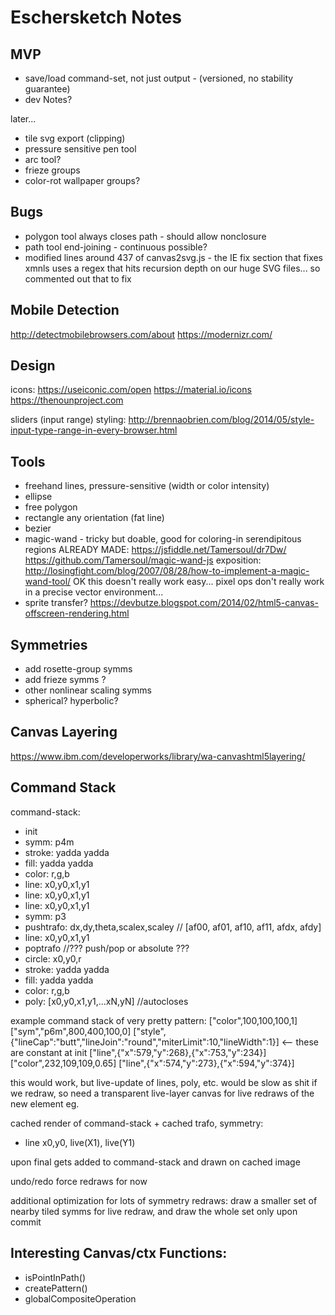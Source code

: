 # Eschersketch Notes

## MVP
- save/load command-set, not just output - (versioned, no stability guarantee)
- dev Notes?

later...
- tile svg export (clipping)
- pressure sensitive pen tool
- arc tool?
- frieze groups
- color-rot wallpaper groups?

## Bugs
- polygon tool always closes path - should allow nonclosure
- path tool end-joining - continuous possible?
- modified lines around 437 of canvas2svg.js - the IE fix section that fixes
  xmnls uses a regex that hits recursion depth on our huge SVG files...
  so commented out that to fix

## Mobile Detection
http://detectmobilebrowsers.com/about
https://modernizr.com/

## Design

icons:
    https://useiconic.com/open
    https://material.io/icons
    https://thenounproject.com

sliders (input range) styling:
    http://brennaobrien.com/blog/2014/05/style-input-type-range-in-every-browser.html

## Tools
- freehand lines, pressure-sensitive (width or color intensity)
- ellipse
- free polygon
- rectangle any orientation (fat line)
- bezier
- magic-wand - tricky but doable, good for coloring-in serendipitous regions
  ALREADY MADE:
  https://jsfiddle.net/Tamersoul/dr7Dw/
  https://github.com/Tamersoul/magic-wand-js
  exposition:
  http://losingfight.com/blog/2007/08/28/how-to-implement-a-magic-wand-tool/
  OK this doesn't really work easy... pixel ops don't really work in a precise
  vector environment...
- sprite transfer?
  https://devbutze.blogspot.com/2014/02/html5-canvas-offscreen-rendering.html

## Symmetries
- add rosette-group symms
- add frieze symms ?
- other nonlinear scaling symms
- spherical? hyperbolic?

## Canvas Layering

https://www.ibm.com/developerworks/library/wa-canvashtml5layering/

## Command Stack

command-stack:
 - init
 - symm: p4m
 - stroke: yadda yadda
 - fill: yadda yadda
 - color: r,g,b
 - line: x0,y0,x1,y1
 - line: x0,y0,x1,y1
 - line: x0,y0,x1,y1
 - symm: p3
 - pushtrafo: dx,dy,theta,scalex,scaley // [af00, af01, af10, af11, afdx, afdy]
 - line: x0,y0,x1,y1
 - poptrafo //??? push/pop or absolute ???
 - circle: x0,y0,r
 - stroke: yadda yadda
 - fill: yadda yadda
 - color: r,g,b
 - poly: [x0,y0,x1,y1,...xN,yN] //autocloses

example command stack of very pretty pattern:
["color",100,100,100,1]
["sym","p6m",800,400,100,0]
["style",{"lineCap":"butt","lineJoin":"round","miterLimit":10,"lineWidth":1}]
<-- these are constant at init
["line",{"x":579,"y":268},{"x":753,"y":234}]
["color",232,109,109,0.65]
["line",{"x":574,"y":273},{"x":594,"y":374}]


this would work, but live-update of lines, poly, etc. would be slow as shit if we redraw,
so need a transparent live-layer canvas for live redraws of the new element eg.

cached render of command-stack + cached trafo, symmetry:
 - line x0,y0, live(X1), live(Y1)

upon final gets added to command-stack and drawn on cached image

undo/redo force redraws for now

additional optimization for lots of symmetry redraws: draw a smaller set of nearby tiled symms for live redraw, and draw the whole set only upon commit


## Interesting Canvas/ctx Functions:
- isPointInPath()
- createPattern()
- globalCompositeOperation
